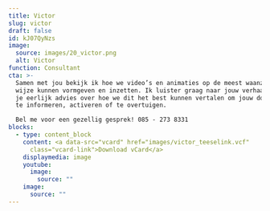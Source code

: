 ```yaml
---
title: Victor
slug: victor
draft: false
id: kJ07QyNzs
image:
  source: images/20_victor.png
  alt: Victor
function: Consultant
cta: >-
  Samen met jou bekijk ik hoe we video’s en animaties op de meest waanzinnige
  wijze kunnen vormgeven en inzetten. Ik luister graag naar jouw verhaal en geef
  je eerlijk advies over hoe we dit het best kunnen vertalen om jouw doelgroep
  te informeren, activeren of te overtuigen. 

  Bel me voor een gezellig gesprek! 085 - 273 8331
blocks:
  - type: content_block
    content: <a data-src="vcard" href="images/victor_teeselink.vcf"
      class="vcard-link">Download vCard</a>
    displaymedia: image
    youtube:
      image:
        source: ""
    image:
      source: ""
---
```

